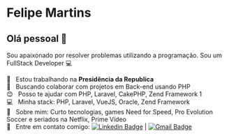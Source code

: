 # Felipe Martins

## Olá pessoal 👋
Sou apaixonado por resolver problemas utilizando a programação.
Sou um FullStack Developer :computer:

 :rocket:  &nbsp; Estou trabalhando na **Presidência da Republica**
 <br/> :purple_heart: &nbsp; Buscando colaborar com projetos em Back-end usando PHP
 <br/> :blush: &nbsp; Posso te ajudar com PHP, Laravel, CakePHP, Zend Framework 1
 <br/> :computer: &nbsp; Minha stack: PHP, Laravel, VueJS, Oracle, Zend Framework
 <br/> 💬  &nbsp; Sobre mim: Curto tecnologias, games Need for Speed, Pro Evolution Soccer e seriados na Netflix, Prime Vídeo
 <br/> :email: &nbsp; Entre em contato comigo: [![Linkedin Badge](https://img.shields.io/badge/-felipemjesuss-blue?style=flat-square&logo=Linkedin&logoColor=white&link=https://www.linkedin.com/in/felipemjesuss/)](https://www.linkedin.com/in/felipemjesuss/) 
| 
[![Gmail Badge](https://img.shields.io/badge/-felipemjesus@gmail.com-c14438?style=flat-square&logo=Gmail&logoColor=white&link=mailto:felipemjesus@gmail.com)](mailto:felipemjesus@gmail.com)
